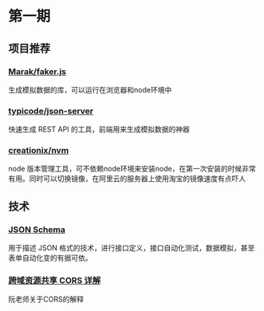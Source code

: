 # 第一期


## 项目推荐

### [Marak/faker.js](https://github.com/marak/faker.js/)

生成模拟数据的库，可以运行在浏览器和node环境中

### [typicode/json-server](https://github.com/typicode/json-server)

快速生成 REST API 的工具，前端用来生成模拟数据的神器

### [creationix/nvm](https://github.com/creationix/nvm)

node 版本管理工具，可不依赖node环境来安装node，在第一次安装的时候非常有用。同时可以切换镜像，在阿里云的服务器上使用淘宝的镜像速度有点吓人

## 技术

### [JSON Schema](http://json-schema.org/)

用于描述 JSON 格式的技术，进行接口定义，接口自动化测试，数据模拟，甚至表单自动化变的有据可依。

### [跨域资源共享 CORS 详解](http://www.ruanyifeng.com/blog/2016/04/cors.html)

阮老师关于CORS的解释

